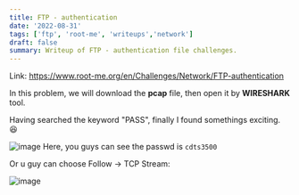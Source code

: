 ```yaml
---
title: FTP - authentication
date: '2022-08-31'
tags: ['ftp', 'root-me', 'writeups','network']
draft: false
summary: Writeup of FTP - authentication file challenges.
---
```


Link: https://www.root-me.org/en/Challenges/Network/FTP-authentication

In this problem, we will download the **pcap** file, then open it by **WIRESHARK** tool. 

Having searched the keyword "PASS", finally I found somethings exciting. 😆

![image](https://user-images.githubusercontent.com/61643034/187702735-57d58e75-820d-4dbf-ba71-3c65cc132eb6.png)
Here, you guys can see the passwd is ```cdts3500 ```


Or u guy can choose Follow -> TCP Stream:

![image](https://user-images.githubusercontent.com/61643034/187710606-15e237b4-f586-4bf6-ad22-55530a3b5cf3.png)
